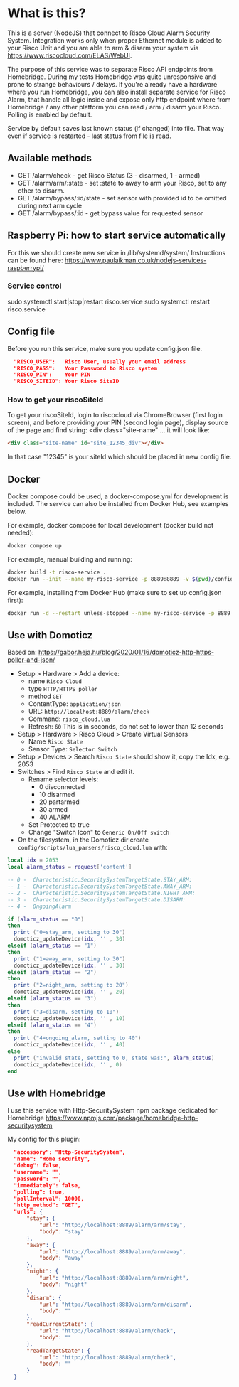 # What is this?

This is a server (NodeJS) that connect to Risco Cloud Alarm Security System.
Integration works only when proper Ethernet module is added to your Risco Unit and you are able to arm & disarm your system via https://www.riscocloud.com/ELAS/WebUI.

The purpose of this service was to separate Risco API endpoints from Homebridge. During my tests Homebridge was quite unresponsive and prone to strange behaviours / delays. If you're already have a hardware where you run Homebridge, you can also install separate service for Risco Alarm, that handle all logic inside and expose only http endpoint where from Homebridge / any other platform you can read / arm / disarm your Risco. Polling is enabled by default.

Service by default saves last known status (if changed) into file. That way even if service is restarted - last status from file is read.

## Available methods

- GET /alarm/check - get Risco Status (3 - disarmed, 1 - armed)
- GET /alarm/arm/:state - set :state to away to arm your Risco, set to any other to disarm.
- GET /alarm/bypass/:id/state - set sensor with provided id to be omitted during next arm cycle
- GET /alarm/bypass/:id - get bypass value for requested sensor

## Raspberry Pi: how to start service automatically

For this we should create new service in /lib/systemd/system/
Instructions can be found here:
https://www.paulaikman.co.uk/nodejs-services-raspberrypi/

### Service control

sudo systemctl start|stop|restart risco.service
sudo systemctl restart risco.service

## Config file

Before you run this service, make sure you update config.json file.

```json
  "RISCO_USER":   Risco User, usually your email address
  "RISCO_PASS":   Your Password to Risco system
  "RISCO_PIN":    Your PIN
  "RISCO_SITEID": Your Risco SiteID
```

### How to get your riscoSiteId

To get your riscoSiteId, login to riscocloud via ChromeBrowser (first login screen), and before providing your PIN (second login page), display source of the page and find string: <div class="site-name" ... it will look like:

```html
<div class="site-name" id="site_12345_div"></div>
```

In that case "12345" is your siteId which should be placed in new config file.

## Docker

Docker compose could be used, a docker-compose.yml for development is included. The service can also be installed from Docker Hub, see examples below.

For example, docker compose for local development (docker build not needed):

```bash
docker compose up
```

For example, manual building and running:

```bash
docker build -t risco-service .
docker run --init --name my-risco-service -p 8889:8889 -v $(pwd)/config.json:/home/node/code/config.json risco-service
```

For example, installing from Docker Hub (make sure to set up config.json first):

```bash
docker run -d --restart unless-stopped --name my-risco-service -p 8889:8889 -v $(pwd)/config.json:/home/node/code/config.json mdworld/risco-service
```

## Use with Domoticz

Based on: https://gabor.heja.hu/blog/2020/01/16/domoticz-http-https-poller-and-json/



- Setup > Hardware > Add a device:
    - name `Risco Cloud` 
    - type `HTTP/HTTPS poller`
    - method `GET`
    - ContentType: `application/json`
    - URL: `http://localhost:8889/alarm/check`
    - Command: `risco_cloud.lua`
    - Refresh: `60` This is in seconds, do not set to lower than 12 seconds
- Setup > Hardware > Risco Cloud > Create Virtual Sensors
    - Name `Risco State`
    - Sensor Type: `Selector Switch`
- Setup > Devices > Search `Risco State` should show it, copy the Idx, e.g. 2053
- Switches > Find `Risco State` and edit it. 
    - Rename selector levels:
        - 0 disconnected
        - 10 disarmed
        - 20 partarmed
        - 30 armed
        - 40 ALARM
    - Set Protected to true
    - Change "Switch Icon" to `Generic On/Off switch`
- On the filesystem, in the Domoticz dir create `config/scripts/lua_parsers/risco_cloud.lua` with:

```lua
local idx = 2053
local alarm_status = request['content']

-- 0 -  Characteristic.SecuritySystemTargetState.STAY_ARM:
-- 1 -  Characteristic.SecuritySystemTargetState.AWAY_ARM:
-- 2 -  Characteristic.SecuritySystemTargetState.NIGHT_ARM:
-- 3 -  Characteristic.SecuritySystemTargetState.DISARM:
-- 4 -  OngoingAlarm

if (alarm_status == "0")
then
  print ("0=stay_arm, setting to 30")
  domoticz_updateDevice(idx, '' , 30)
elseif (alarm_status == "1")
then
  print ("1=away_arm, setting to 30")
  domoticz_updateDevice(idx, '' , 30)
elseif (alarm_status == "2")
then
  print ("2=night_arm, setting to 20")
  domoticz_updateDevice(idx, '' , 20)
elseif (alarm_status == "3")
then
  print ("3=disarm, setting to 10")
  domoticz_updateDevice(idx, '' , 10)
elseif (alarm_status == "4")
then
  print ("4=ongoing_alarm, setting to 40")
  domoticz_updateDevice(idx, '' , 40)
else
  print ("invalid state, setting to 0, state was:", alarm_status)
  domoticz_updateDevice(idx, '' , 0)
end
```

## Use with Homebridge

I use this service with Http-SecuritySystem npm package dedicated for Homebridge
https://www.npmjs.com/package/homebridge-http-securitysystem

My config for this plugin:

```json
  "accessory": "Http-SecuritySystem",
  "name": "Home security",
  "debug": false,
  "username": "",
  "password": "",
  "immediately": false,
  "polling": true,
  "pollInterval": 10000,
  "http_method": "GET",
  "urls": {
      "stay": {
          "url": "http://localhost:8889/alarm/arm/stay",
          "body": "stay"
      },
      "away": {
          "url": "http://localhost:8889/alarm/arm/away",
          "body": "away"
      },
      "night": {
          "url": "http://localhost:8889/alarm/arm/night",
          "body": "night"
      },
      "disarm": {
          "url": "http://localhost:8889/alarm/arm/disarm",
          "body": ""
      },
      "readCurrentState": {
          "url": "http://localhost:8889/alarm/check",
          "body": ""
      },
      "readTargetState": {
          "url": "http://localhost:8889/alarm/check",
          "body": ""
      }
  }

```
